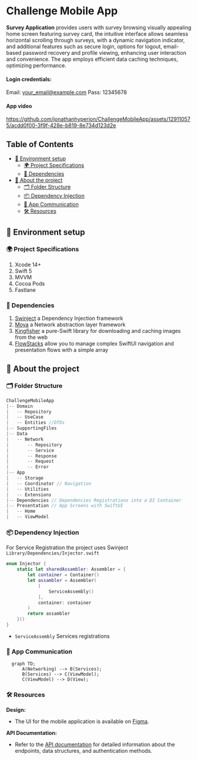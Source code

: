 # Challenge Mobile App
**Survey Application** provides users with survey browsing visually appealing home screen featuring survey card, the intuitive interface allows seamless horizontal scrolling through surveys, with a dynamic navigation indicator, and additional features such as secure login, options for logout, email-based password recovery and profile viewing, enhancing user interaction and convenience. The app employs efficient data caching techniques, optimizing performance.

#### Login credentials:
Email: your_email@example.com
Pass: 12345678

#### App video
https://github.com/jonathanhyperion/ChallengeMobileApp/assets/129110575/acdd0f00-3f9f-428e-b819-8e734d123d2e


## Table of Contents
- [🚀 Environment setup](#-environment-setup)
  - [🌍 Project Specifications](#-project-specifications)
  - [🧱 Dependencies](#-dependencies)
- [🤔 About the project](#-about-the-project)
  - [🗂 Folder Structure](#-folder-structure)
  - [📦 Dependency Injection](#-dependency-injection)
  - [🔌 App Communication](#-app-communication)
  - [🛠 Resources](#-resources)
  
## 🚀 Environment setup

### 🌍 Project Specifications
1. Xcode 14+
3. Swift 5
5. MVVM
6. Cocoa Pods
7. Fastlane

### 🧱 Dependencies
1. [Swinject](https://github.com/Swinject/Swinject) a Dependency Injection framework
2. [Moya](https://github.com/Moya/Moya) a Network abstraction layer framework
3. [Kingfisher](https://github.com/onevcat/Kingfisher) a pure-Swift library for downloading and caching images from the web
4. [FlowStacks](https://github.com/onevcat/Kingfisher) allow you to manage complex SwiftUI navigation and presentation flows with a simple array

## 🤔 About the project

### 🗂 Folder Structure

```swift
ChallengeMobileApp
|-- Domain
|   -- Repository
|   -- UseCase
|   -- Entities //DTOs
|-- SupportingFiles
|-- Data
|   -- Network 
|       -- Repository
|       -- Service
|       -- Response
|       -- Request
|       -- Error
|-- App
|   -- Storage
|   -- Coordinator // Navigation
|   -- Utilities
|   -- Extensions
|-- Dependencies // Dependencies Registrations into a DI Container
|-- Presentation // App Screens with SwiftUI
|   -- Home 
|   -- ViewModel 
```

### 📦 Dependency Injection

For Service Registration the project uses Swinject `Library/Dependencies/Injector.swift`

```swift
enum Injector {
    static let sharedAssambler: Assembler = {
        let container = Container()
        let assambler = Assembler(
            [
                ServiceAssembly()
            ],
            container: container
        )
        return assambler
    }()
}
```
* `ServiceAssembly` Services registrations

### 🔌 App Communication

```mermaid
  graph TD;
      A(Networking) --> B(Services);
      B(Services) --> C(ViewModel);
      C(ViewModel) --> D(View);
```
### 🛠 Resources

**Design:**
- The UI for the mobile application is available on [Figma](https://www.figma.com/file/GjRPOjDyZ6f4EDL3wKarRK/Challenge---Mobile-App?node-id=0%3A1&mode=dev).

**API Documentation:**
- Refer to the [API documentation](https://survey-api.nimblehq.co/api/docs/openapi#/) for detailed information about the endpoints, data structures, and authentication methods.
